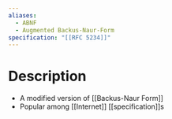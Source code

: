 ```yaml
---
aliases:
  - ABNF
  - Augmented Backus-Naur-Form
specification: "[[RFC 5234]]"
---
```

# Description
- A modified version of [[Backus-Naur Form]]
- Popular among [[Internet]] [[specification]]s
